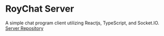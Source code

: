 # RoyChat Server

A simple chat program client utilizing Reactjs, TypeScript, and Socket.IO. [Server Repository](https://github.com/travisrroy/RoyChat-server)
